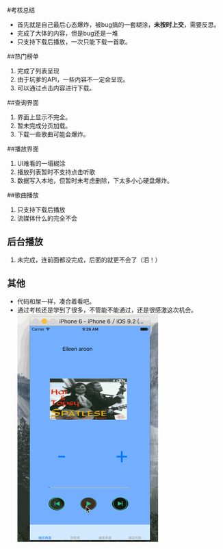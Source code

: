 #考核总结

* 首先就是自己最后心态爆炸，被bug搞的一套糊涂，**未按时上交**，需要反思。
* 完成了大体的内容，但是bug还是一堆
* 只支持下载后播放，一次只能下载一首歌。

##热门榜单

1. 完成了列表呈现
2. 由于坑爹的API，一些内容不一定会呈现。
3. 可以通过点击内容进行下载。

##查询界面

1. 界面上显示不完全。
2. 暂未完成分页加载。
3. 下载一些歌曲可能会爆炸。

##播放界面
1. UI难看的一塌糊涂
2. 播放列表暂时不支持点击听歌
3. 数据写入本地，但暂时未考虑删除，下太多小心硬盘爆炸。

##歌曲播放
1. 只支持下载后播放
2. 流媒体什么的完全不会

## 后台播放
1. 未完成，连前面都没完成，后面的就更不会了（泪！）

## 其他
* 代码和屎一样，凑合着看吧。
* 通过考核还是学到了很多，不管能不能通过，还是很感激这次机会。
![Alt text](./Untitled.gif)

